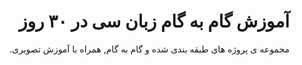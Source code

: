 <div dir="rtl">

# آموزش گام به گام زبان سی در ۳۰ روز

مجموعه ی پروژه های طبقه بندی شده و گام به گام, همراه با آموزش تصویری.


</div>

